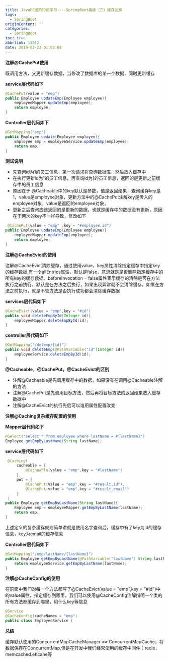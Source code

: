 ```yaml
---
title: JavaEE进阶知识学习----SpringBoot高级（三）缓存注解
tags:
  - SpringBoot
originContent: ''
categories:
  - SpringBoot
toc: true
abbrlink: 13512
date: 2019-03-23 01:03:04
---
```

**注解@CachePut使用**

既调用方法，又更新缓存数据，当修改了数据库的某一个数据，同时更新缓存
<!-- more -->
**service层代码如下**

```java
@CachePut(value = "emp")
public Employee updateEmp(Employee employee){
    employeeMapper.updateEmp(employee);
    return employee;
}
```

**Controller层代码如下**

```java
@GetMapping("emp")
public Employee update(Employee employee){
    Employee emp = employeeService.updateEmp(employee);
    return emp;
}
```

**测试说明**

- 先查询id为1的员工信息，第一次请求将查询数据库，然后放入缓存中
- 在执行更新id为1的员工信息，再查询id为1的员工信息，返回的是更新之前缓存中的员工信息
- 原因在于 @Cacheable中的key默认是参数，值是返回结果，查询缓存key是1，value是employee对象，更新方法中的@CachePut注解key是传入的employee对象，value是返回的employee对象，
- 更新之后查询应该返回的是更新的数据，也就是缓存中的数据没有更新，原因在于两次的key不一样导致，修改如下

```java
 @CachePut(value = "emp" ,key = "#employee.id")
public Employee updateEmp(Employee employee){
    employeeMapper.updateEmp(employee);
    return employee;
}
```

**注解@CacheEvict的使用**

注解@CacheEvict清除缓存，通过使用value，key属性清除指定缓存中指定key的缓存数据,有一个allEntries属性，默认是false，意思就是是否删除指定缓存中的所有key的缓存数据。beforeInvocation = false属性表示缓存的清除是否在方法执行之前执行，默认是在方法之后执行，如果出现异常就不会清除缓存，如果在方法之前执行，就是不管方法是否执行成功都会清除缓存数据

**services层代码如下**

```java
@CacheEvict(value = "emp",key = "#id")
public void deleteEmpById(Integer id){
    employeeMapper.deleteEmpById(id);
}
```

**controller层代码如下**

```java
@GetMapping("/delemp/{id}")
public void deleteEmp(@PathVariable("id")Integer id){
    employeeService.deleteEmpById(id);
}
```



**@Cacheable，@CachePut，@CacheEvict的区别**

- 注解@Cacheable是先调用缓存中的数据，如果没有在调用@Cacheable注解的方法
- 注解@CachePut是先调用目标方法，然后再将目标方法的返回结果放入缓存数据中
- 注解@CacheEvict的执行先后可以谁用属性配置改变

**注解@Caching复杂缓存配置的使用**

**Mapper层代码如下**

```java
@Select("select * from employee where lastName = #{lastName}")
Employee getEmpByLastName(String lastName);
```

**service层代码如下**

```java
 @Caching(
     cacheable = {
         @Cacheable(value = "emp",key = "#lastName")
     },
     put = {
         @CachePut(value = "emp",key = "#result.id"),
         @CachePut(value = "emp",key = "#result.email")
     }
 )
public Employee getEmpByLastName(String lastName){
    Employee emp = employeeMapper.getEmpByLastName(lastName);
    return emp;
}
```

上述定义的复杂缓存规则简单讲就是使用名字查询后，缓存中有了key为id的缓存信息，key为email的缓存信息

**Controller层代码如下**

```java
@GetMapping("/emp/lastName/{lastName}")
public Employee getEmpByLastName(@PathVariable("lastName") String lastName){
    return employeeService.getEmpByLastName(lastName);
}
```

**注解@CacheConfig的使用**

在前面中我们对每一个方法都写了@CacheEvict(value = "emp",key = "#id")中的value属性，指定缓存到哪里。我们可以使用@CacheConfig注解指明一个类的所有方法都缓存到哪里，用什么key等信息

```java
@Service
@CacheConfig(cacheNames = "emp")
public class EmployeeService {
```

**总结**

缓存默认使用的ConcurrentMapCacheManager == ConcurrentMapCache，将数据保存在ConcurrentMap,但是在开发中我们经常使用的缓存中间件：redis，memcached.ehcahe等